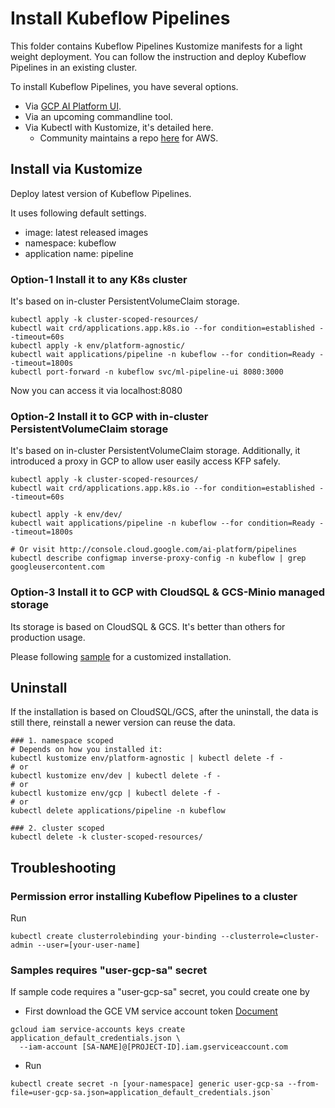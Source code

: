 # Install Kubeflow Pipelines

This folder contains Kubeflow Pipelines Kustomize manifests for a light weight
deployment. You can follow the instruction and deploy Kubeflow Pipelines in an
existing cluster.

To install Kubeflow Pipelines, you have several options.
- Via [GCP AI Platform UI](http://console.cloud.google.com/ai-platform/pipelines).
- Via an upcoming commandline tool.
- Via Kubectl with Kustomize, it's detailed here.
  - Community maintains a repo [here](https://github.com/e2fyi/kubeflow-aws/tree/master/pipelines) for AWS.

## Install via Kustomize

Deploy latest version of Kubeflow Pipelines.

It uses following default settings.
- image: latest released images
- namespace: kubeflow
- application name: pipeline

### Option-1 Install it to any K8s cluster
It's based on in-cluster PersistentVolumeClaim storage.

```
kubectl apply -k cluster-scoped-resources/
kubectl wait crd/applications.app.k8s.io --for condition=established --timeout=60s
kubectl apply -k env/platform-agnostic/
kubectl wait applications/pipeline -n kubeflow --for condition=Ready --timeout=1800s
kubectl port-forward -n kubeflow svc/ml-pipeline-ui 8080:3000
```
Now you can access it via localhost:8080

### Option-2 Install it to GCP with in-cluster PersistentVolumeClaim storage
It's based on in-cluster PersistentVolumeClaim storage.
Additionally, it introduced a proxy in GCP to allow user easily access KFP safely.

```
kubectl apply -k cluster-scoped-resources/
kubectl wait crd/applications.app.k8s.io --for condition=established --timeout=60s

kubectl apply -k env/dev/
kubectl wait applications/pipeline -n kubeflow --for condition=Ready --timeout=1800s

# Or visit http://console.cloud.google.com/ai-platform/pipelines
kubectl describe configmap inverse-proxy-config -n kubeflow | grep googleusercontent.com
```

### Option-3 Install it to GCP with CloudSQL & GCS-Minio managed storage
Its storage is based on CloudSQL & GCS. It's better than others for production usage.

Please following [sample](sample/README.md) for a customized installation.

## Uninstall

If the installation is based on CloudSQL/GCS, after the uninstall, the data is still there,
reinstall a newer version can reuse the data.

```
### 1. namespace scoped
# Depends on how you installed it:
kubectl kustomize env/platform-agnostic | kubectl delete -f -
# or
kubectl kustomize env/dev | kubectl delete -f -
# or
kubectl kustomize env/gcp | kubectl delete -f -
# or
kubectl delete applications/pipeline -n kubeflow

### 2. cluster scoped
kubectl delete -k cluster-scoped-resources/
```

## Troubleshooting

### Permission error installing Kubeflow Pipelines to a cluster

Run

```
kubectl create clusterrolebinding your-binding --clusterrole=cluster-admin --user=[your-user-name]
```

### Samples requires "user-gcp-sa" secret

If sample code requires a "user-gcp-sa" secret, you could create one by

-   First download the GCE VM service account token
    [Document](https://cloud.google.com/iam/docs/creating-managing-service-account-keys#creating_service_account_keys)

```
gcloud iam service-accounts keys create application_default_credentials.json \
  --iam-account [SA-NAME]@[PROJECT-ID].iam.gserviceaccount.com
```

-   Run

```
kubectl create secret -n [your-namespace] generic user-gcp-sa --from-file=user-gcp-sa.json=application_default_credentials.json`
```
